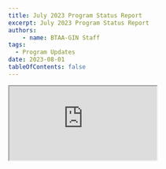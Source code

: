 ```yaml
---
title: July 2023 Program Status Report
excerpt: July 2023 Program Status Report
authors:
    - name: BTAA-GIN Staff
tags:
  - Program Updates
date: 2023-08-01
tableOfContents: false
---
```

<iframe
  class="slide-embed"
  src="https://docs.google.com/presentation/d/e/2PACX-1vQJ-qo0WWz7F_O4kQPSIcgNE6FDAlZ3BqstKxnlTXdHUHqWFwoNWXhKD80so_nY5tsQr-sl_GRRjJjL/embed?start=false&loop=false&delayms=3000"
  allowfullscreen
  loading="lazy"
></iframe>